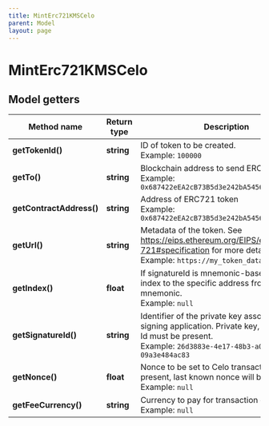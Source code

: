 ```yaml
---
title: MintErc721KMSCelo
parent: Model
layout: page
---
```


# MintErc721KMSCelo

## Model getters

Method name | Return type | Description | Notes
------------ | ------------- | ------------- | -------------
**getTokenId()** | **string** | ID of token to be created. <br>Example: `100000` |
**getTo()** | **string** | Blockchain address to send ERC721 token to <br>Example: `0x687422eEA2cB73B5d3e242bA5456b782919AFc85` |
**getContractAddress()** | **string** | Address of ERC721 token <br>Example: `0x687422eEA2cB73B5d3e242bA5456b782919AFc85` |
**getUrl()** | **string** | Metadata of the token. See https://eips.ethereum.org/EIPS/eip-721#specification for more details. <br>Example: `https://my_token_data.com` |
**getIndex()** | **float** | If signatureId is mnemonic-based, this is the index to the specific address from that mnemonic. <br>Example: `null` | [optional]
**getSignatureId()** | **string** | Identifier of the private key associated in signing application. Private key, or signature Id must be present. <br>Example: `26d3883e-4e17-48b3-a0ee-09a3e484ac83` |
**getNonce()** | **float** | Nonce to be set to Celo transaction. If not present, last known nonce will be used. <br>Example: `null` | [optional]
**getFeeCurrency()** | **string** | Currency to pay for transaction gas <br>Example: `null` |

